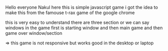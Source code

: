 Hello everyone Nakul here
this is simple javascript game i got the idea to make this from the famouse t-rax game of the google chrome 

this is very easy to understand
there are three section or we can say windows in the game first is starting window and then main game and then game over 
window/section 



=> this game is not responsive but works good in the desktop or laptop